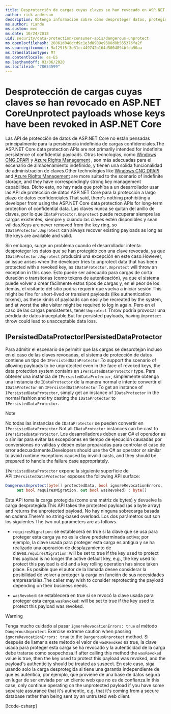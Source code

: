 ```yaml
---
title: Desprotección de cargas cuyas claves se han revocado en ASP.NET Core
author: rick-anderson
description: Obtenga información sobre cómo desproteger datos, protegidos con claves que se han revocado, en una aplicación ASP.NET Core.
ms.author: riande
ms.custom: mvc
ms.date: 10/24/2018
uid: security/data-protection/consumer-apis/dangerous-unprotect
ms.openlocfilehash: 26061d048dcd9c1e3d8909e9388d8b565376fa2f
ms.sourcegitcommit: 9a129f5f3e31cc449742b164d5004894bfca90aa
ms.translationtype: MT
ms.contentlocale: es-ES
ms.lasthandoff: 03/06/2020
ms.locfileid: "78654599"
---
```

# <a name="unprotect-payloads-whose-keys-have-been-revoked-in-aspnet-core"></a><span data-ttu-id="312bb-103">Desprotección de cargas cuyas claves se han revocado en ASP.NET Core</span><span class="sxs-lookup"><span data-stu-id="312bb-103">Unprotect payloads whose keys have been revoked in ASP.NET Core</span></span>

<a name="data-protection-consumer-apis-dangerous-unprotect"></a>

<span data-ttu-id="312bb-104">Las API de protección de datos de ASP.NET Core no están pensadas principalmente para la persistencia indefinida de cargas confidenciales.</span><span class="sxs-lookup"><span data-stu-id="312bb-104">The ASP.NET Core data protection APIs are not primarily intended for indefinite persistence of confidential payloads.</span></span> <span data-ttu-id="312bb-105">Otras tecnologías, como [Windows CNG DPAPI](https://msdn.microsoft.com/library/windows/desktop/hh706794%28v=vs.85%29.aspx) y [Azure Rights Management](/rights-management/) , son más adecuadas para el escenario de almacenamiento indefinido, y tienen una sólida funcionalidad de administración de claves.</span><span class="sxs-lookup"><span data-stu-id="312bb-105">Other technologies like [Windows CNG DPAPI](https://msdn.microsoft.com/library/windows/desktop/hh706794%28v=vs.85%29.aspx) and [Azure Rights Management](/rights-management/) are more suited to the scenario of indefinite storage, and they have correspondingly strong key management capabilities.</span></span> <span data-ttu-id="312bb-106">Dicho esto, no hay nada que prohíba a un desarrollador usar las API de protección de datos ASP.NET Core para la protección a largo plazo de datos confidenciales.</span><span class="sxs-lookup"><span data-stu-id="312bb-106">That said, there's nothing prohibiting a developer from using the ASP.NET Core data protection APIs for long-term protection of confidential data.</span></span> <span data-ttu-id="312bb-107">Las claves nunca se quitan del anillo de claves, por lo que `IDataProtector.Unprotect` puede recuperar siempre las cargas existentes, siempre y cuando las claves estén disponibles y sean válidas.</span><span class="sxs-lookup"><span data-stu-id="312bb-107">Keys are never removed from the key ring, so `IDataProtector.Unprotect` can always recover existing payloads as long as the keys are available and valid.</span></span>

<span data-ttu-id="312bb-108">Sin embargo, surge un problema cuando el desarrollador intenta desproteger los datos que se han protegido con una clave revocada, ya que `IDataProtector.Unprotect` producirá una excepción en este caso.</span><span class="sxs-lookup"><span data-stu-id="312bb-108">However, an issue arises when the developer tries to unprotect data that has been protected with a revoked key, as `IDataProtector.Unprotect` will throw an exception in this case.</span></span> <span data-ttu-id="312bb-109">Esto puede ser adecuado para cargas de corta duración o transitorias (como tokens de autenticación), ya que el sistema puede volver a crear fácilmente estos tipos de cargas y, en el peor de los demás, el visitante del sitio podría requerir que vuelva a iniciar sesión.</span><span class="sxs-lookup"><span data-stu-id="312bb-109">This might be fine for short-lived or transient payloads (like authentication tokens), as these kinds of payloads can easily be recreated by the system, and at worst the site visitor might be required to log in again.</span></span> <span data-ttu-id="312bb-110">Pero en el caso de las cargas persistentes, tener `Unprotect` Throw podría provocar una pérdida de datos inaceptable.</span><span class="sxs-lookup"><span data-stu-id="312bb-110">But for persisted payloads, having `Unprotect` throw could lead to unacceptable data loss.</span></span>

## <a name="ipersisteddataprotector"></a><span data-ttu-id="312bb-111">IPersistedDataProtector</span><span class="sxs-lookup"><span data-stu-id="312bb-111">IPersistedDataProtector</span></span>

<span data-ttu-id="312bb-112">Para admitir el escenario de permitir que las cargas se desprotejan incluso en el caso de las claves revocadas, el sistema de protección de datos contiene un tipo de `IPersistedDataProtector`.</span><span class="sxs-lookup"><span data-stu-id="312bb-112">To support the scenario of allowing payloads to be unprotected even in the face of revoked keys, the data protection system contains an `IPersistedDataProtector` type.</span></span> <span data-ttu-id="312bb-113">Para obtener una instancia de `IPersistedDataProtector`, simplemente obtenga una instancia de `IDataProtector` de la manera normal e intente convertir el `IDataProtector` en `IPersistedDataProtector`.</span><span class="sxs-lookup"><span data-stu-id="312bb-113">To get an instance of `IPersistedDataProtector`, simply get an instance of `IDataProtector` in the normal fashion and try casting the `IDataProtector` to `IPersistedDataProtector`.</span></span>

> [!NOTE]
> <span data-ttu-id="312bb-114">No todas las instancias de `IDataProtector` se pueden convertir en `IPersistedDataProtector`.</span><span class="sxs-lookup"><span data-stu-id="312bb-114">Not all `IDataProtector` instances can be cast to `IPersistedDataProtector`.</span></span> <span data-ttu-id="312bb-115">Los desarrolladores deben usar C# el operador as o similar para evitar las excepciones en tiempo de ejecución causadas por conversiones no válidas y deben estar preparadas para controlar el caso de error adecuadamente.</span><span class="sxs-lookup"><span data-stu-id="312bb-115">Developers should use the C# as operator or similar to avoid runtime exceptions caused by invalid casts, and they should be prepared to handle the failure case appropriately.</span></span>

<span data-ttu-id="312bb-116">`IPersistedDataProtector` expone la siguiente superficie de API:</span><span class="sxs-lookup"><span data-stu-id="312bb-116">`IPersistedDataProtector` exposes the following API surface:</span></span>

```csharp
DangerousUnprotect(byte[] protectedData, bool ignoreRevocationErrors,
     out bool requiresMigration, out bool wasRevoked) : byte[]
```

<span data-ttu-id="312bb-117">Esta API toma la carga protegida (como una matriz de bytes) y devuelve la carga desprotegida.</span><span class="sxs-lookup"><span data-stu-id="312bb-117">This API takes the protected payload (as a byte array) and returns the unprotected payload.</span></span> <span data-ttu-id="312bb-118">No hay ninguna sobrecarga basada en cadena.</span><span class="sxs-lookup"><span data-stu-id="312bb-118">There's no string-based overload.</span></span> <span data-ttu-id="312bb-119">Los dos parámetros out son los siguientes.</span><span class="sxs-lookup"><span data-stu-id="312bb-119">The two out parameters are as follows.</span></span>

* <span data-ttu-id="312bb-120">`requiresMigration`: se establecerá en true si la clave que se usa para proteger esta carga ya no es la clave predeterminada activa; por ejemplo, la clave usada para proteger esta carga es antigua y se ha realizado una operación de desplazamiento de claves.</span><span class="sxs-lookup"><span data-stu-id="312bb-120">`requiresMigration`: will be set to true if the key used to protect this payload is no longer the active default key, e.g., the key used to protect this payload is old and a key rolling operation has since taken place.</span></span> <span data-ttu-id="312bb-121">Es posible que el autor de la llamada desee considerar la posibilidad de volver a proteger la carga en función de sus necesidades empresariales.</span><span class="sxs-lookup"><span data-stu-id="312bb-121">The caller may wish to consider reprotecting the payload depending on their business needs.</span></span>

* <span data-ttu-id="312bb-122">`wasRevoked`: se establecerá en true si se revocó la clave usada para proteger esta carga.</span><span class="sxs-lookup"><span data-stu-id="312bb-122">`wasRevoked`: will be set to true if the key used to protect this payload was revoked.</span></span>

>[!WARNING]
> <span data-ttu-id="312bb-123">Tenga mucho cuidado al pasar `ignoreRevocationErrors: true` al método `DangerousUnprotect`.</span><span class="sxs-lookup"><span data-stu-id="312bb-123">Exercise extreme caution when passing `ignoreRevocationErrors: true` to the `DangerousUnprotect` method.</span></span> <span data-ttu-id="312bb-124">Si después de llamar a este método el valor de `wasRevoked` es true, la clave usada para proteger esta carga se ha revocado y la autenticidad de la carga debe tratarse como sospechosa.</span><span class="sxs-lookup"><span data-stu-id="312bb-124">If after calling this method the `wasRevoked` value is true, then the key used to protect this payload was revoked, and the payload's authenticity should be treated as suspect.</span></span> <span data-ttu-id="312bb-125">En este caso, siga usando solo la carga desprotegida si tiene una garantía independiente de que es auténtica, por ejemplo, que proviene de una base de datos segura en lugar de ser enviada por un cliente web que no es de confianza.</span><span class="sxs-lookup"><span data-stu-id="312bb-125">In this case, only continue operating on the unprotected payload if you have some separate assurance that it's authentic, e.g. that it's coming from a secure database rather than being sent by an untrusted web client.</span></span>

[!code-csharp[](dangerous-unprotect/samples/dangerous-unprotect.cs)]
